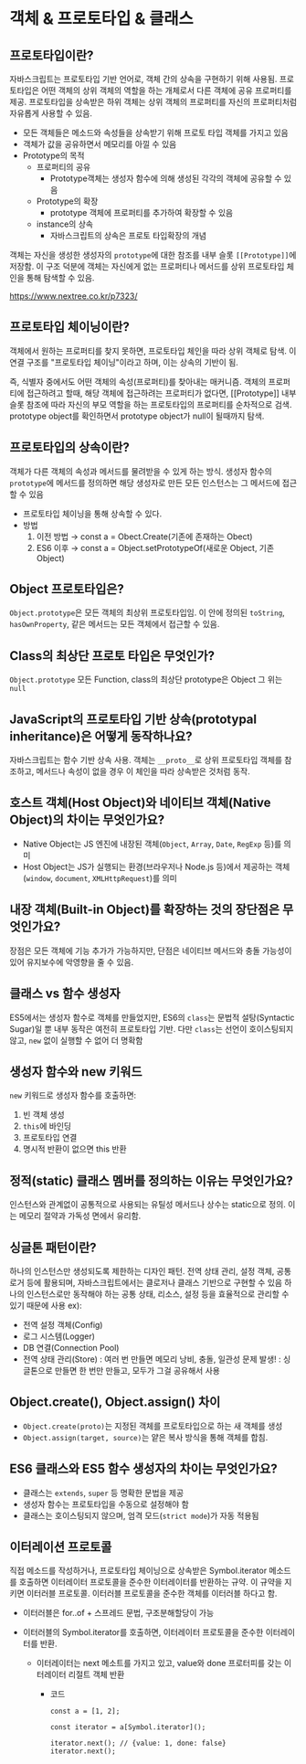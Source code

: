 # 객체 & 프로토타입 & 클래스

## 프로토타입이란?

자바스크립트는 프로토타입 기반 언어로, 객체 간의 상속을 구현하기 위해 사용됨. 프로토타입은 어떤 객체의 상위 객체의 역할을 하는 개체로서 다른 객체에 공유 프로퍼티를 제공. 프로토타입을 상속받은 하위 객체는 상위 객체의 프로퍼티를 자신의 프로퍼티처럼 자유롭게 사용할 수 있음.

- 모든 객체들은 메소드와 속성들을 상속받기 위해 프로토 타입 객체를 가지고 있음
- 객체가 값을 공유하면서 메모리를 아낄 수 있음
- Prototype의 목적
  - 프로퍼티의 공유
    - Prototype객체는 생성자 함수에 의해 생성된 각각의 객체에 공유할 수 있음
  - Prototype의 확장
    - prototype 객체에 프로퍼티를 추가하여 확장할 수 있음
  - instance의 상속
    - 자바스크립트의 상속은 프로토 타입확장의 개념

객체는 자신을 생성한 생성자의 `prototype`에 대한 참조를 내부 슬롯 `[[Prototype]]`에 저장함. 이 구조 덕분에 객체는 자신에게 없는 프로퍼티나 메서드를 상위 프로토타입 체인을 통해 탐색할 수 있음.

https://www.nextree.co.kr/p7323/

## 프로토타입 체이닝이란?

객체에서 원하는 프로퍼티를 찾지 못하면, 프로토타입 체인을 따라 상위 객체로 탐색. 이 연결 구조를 "프로토타입 체이닝"이라고 하며, 이는 상속의 기반이 됨.

즉, 식별자 중에서도 어떤 객체의 속성(프로퍼티)를 찾아내는 매커니즘. 객체의 프로퍼티에 접근하려고 할때, 해당 객체에 접근하려는 프로퍼티가 없다면, [[Prototype]] 내부 슬롯 참조에 따라 자신의 부모 역할을 하는 프로토타입의 프로퍼티를 순차적으로 검색. prototype object를 확인하면서 prototype object가 null이 될때까지 탐색.

## 프로토타입의 상속이란?

객체가 다른 객체의 속성과 메서드를 물려받을 수 있게 하는 방식. 생성자 함수의 `prototype`에 메서드를 정의하면 해당 생성자로 만든 모든 인스턴스는 그 메서드에 접근할 수 있음

- 프로토타입 체이닝을 통해 상속할 수 있다.
- 방법
  1. 이전 방법 → const a = Obect.Create(기존에 존재하는 Obect)
  2. ES6 이후 → const a = Object.setPrototypeOf(새로운 Object, 기존 Object)

## Object 프로토타입은?

`Object.prototype`은 모든 객체의 최상위 프로토타입임. 이 안에 정의된 `toString`, `hasOwnProperty`, 같은 메서드는 모든 객체에서 접근할 수 있음.

## Class의 최상단 프로토 타입은 무엇인가?

`Object.prototype`
모든 Function, class의 최상단 prototype은 Object 그 위는 `null`

## JavaScript의 프로토타입 기반 상속(prototypal inheritance)은 어떻게 동작하나요?

자바스크립트는 함수 기반 상속 사용. 객체는 `__proto__`로 상위 프로토타입 객체를 참조하고, 메서드나 속성이 없을 경우 이 체인을 따라 상속받은 것처럼 동작.

## 호스트 객체(Host Object)와 네이티브 객체(Native Object)의 차이는 무엇인가요?

- Native Object는 JS 엔진에 내장된 객체(`Object`, `Array`, `Date`, `RegExp` 등)를 의미
- Host Object는 JS가 실행되는 환경(브라우저나 Node.js 등)에서 제공하는 객체(`window`, `document`, `XMLHttpRequest`)를 의미

## 내장 객체(Built-in Object)를 확장하는 것의 장단점은 무엇인가요?

장점은 모든 객체에 기능 추가가 가능하지만, 단점은 네이티브 메서드와 충돌 가능성이 있어 유지보수에 악영향을 줄 수 있음.

## 클래스 vs 함수 생성자

ES5에서는 생성자 함수로 객체를 만들었지만, ES6의 `class`는 문법적 설탕(Syntactic Sugar)일 뿐 내부 동작은 여전히 프로토타입 기반. 다만 `class`는 선언이 호이스팅되지 않고, `new` 없이 실행할 수 없어 더 명확함

## 생성자 함수와 new 키워드

`new` 키워드로 생성자 함수를 호출하면:

1. 빈 객체 생성
2. `this`에 바인딩
3. 프로토타입 연결
4. 명시적 반환이 없으면 this 반환

## 정적(static) 클래스 멤버를 정의하는 이유는 무엇인가요?

인스턴스와 관계없이 공통적으로 사용되는 유틸성 메서드나 상수는 static으로 정의. 이는 메모리 절약과 가독성 면에서 유리함.

## 싱글톤 패턴이란?

하나의 인스턴스만 생성되도록 제한하는 디자인 패턴. 전역 상태 관리, 설정 객체, 공통 로거 등에 활용되며, 자바스크립트에서는 클로저나 클래스 기반으로 구현할 수 있음
하나의 인스턴스로만 동작해야 하는 공통 상태, 리소스, 설정 등을 효율적으로 관리할 수 있기 때문에 사용
ex):

- 전역 설정 객체(Config)
- 로그 시스템(Logger)
- DB 연결(Connection Pool)
- 전역 상태 관리(Store)
  : 여러 번 만들면 메모리 낭비, 충돌, 일관성 문제 발생!
  : 싱글톤으로 만들면 한 번만 만들고, 모두가 그걸 공유해서 사용

## Object.create(), Object.assign() 차이

- `Object.create(proto)`는 지정된 객체를 프로토타입으로 하는 새 객체를 생성
- `Object.assign(target, source)`는 얕은 복사 방식을 통해 객체를 합침.

## ES6 클래스와 ES5 함수 생성자의 차이는 무엇인가요?

- 클래스는 `extends`, `super` 등 명확한 문법을 제공
- 생성자 함수는 프로토타입을 수동으로 설정해야 함
- 클래스는 호이스팅되지 않으며, 엄격 모드(`strict mode`)가 자동 적용됨

## 이터레이션 프로토콜

직접 메소드를 작성하거나, 프로토타입 체이닝으로 상속받은 Symbol.iterator 메소드를 호출하면 이터레이터 프로토콜을 준수한 이터레이터를 반환하는 규약. 이 규약을 지키면 이터러블 프로토콜. 이터러블 프로토콜을 준수한 객체를 이터러블 하다고 함.

- 이터러블은 for..of + 스프레드 문법, 구조분해할당이 가능
- 이터러블의 Symbol.iterator를 호출하면, 이터레이터 프로토콜을 준수한 이터레이터를 반환.

  - 이터레이터는 next 메소트를 가지고 있고, value와 done 프로터피를 갖는 이터레이터 리절트 객체 반환

    - 코드

      ```tsx
      const a = [1, 2];

      const iterator = a[Symbol.iterator]();

      iterator.next(); // {value: 1, done: false}
      iterator.next();
      ```
